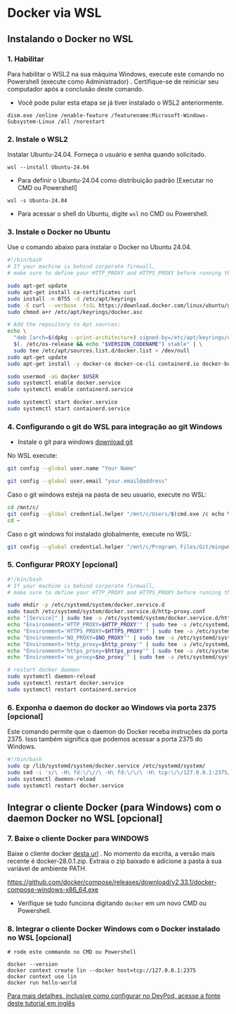 # Docker via WSL

## Instalando o Docker no WSL

### 1. Habilitar
Para habilitar o WSL2 na sua máquina Windows, execute este comando no Powershell (execute como Administrador) . Certifique-se de reiniciar seu computador após a conclusão deste comando.

* Você pode pular esta etapa se já tiver instalado o WSL2 anteriormente.

```
dism.exe /online /enable-feature /featurename:Microsoft-Windows-Subsystem-Linux /all /norestart
```

### 2. Instale o WSL2

Instalar Ubuntu-24.04. Forneça o usuário e senha quando solicitado.
```
wsl --install Ubuntu-24.04
```

* Para definir o Ubuntu-24.04 como distribuição padrão [Executar no CMD ou Powershell]
```
wsl -s Ubuntu-24.04
```

* Para acessar o shell do Ubuntu, digite `wsl` no CMD ou Powershell.

### 3. Instale o Docker no Ubuntu

Use o comando abaixo para instalar o Docker no Ubuntu 24.04.
```bash
#!/bin/bash
# If your machine is behind corporate firewall,
# make sure to define your HTTP_PROXY and HTTPS_PROXY before running the command below

sudo apt-get update
sudo apt-get install ca-certificates curl
sudo install -m 0755 -d /etc/apt/keyrings
sudo -E curl --verbose -fsSL https://download.docker.com/linux/ubuntu/gpg -o /etc/apt/keyrings/docker.asc
sudo chmod a+r /etc/apt/keyrings/docker.asc

# Add the repository to Apt sources:
echo \
  "deb [arch=$(dpkg --print-architecture) signed-by=/etc/apt/keyrings/docker.asc] https://download.docker.com/linux/ubuntu \
  $(. /etc/os-release && echo "$VERSION_CODENAME") stable" | \
  sudo tee /etc/apt/sources.list.d/docker.list > /dev/null
sudo apt-get update
sudo apt-get install -y docker-ce docker-ce-cli containerd.io docker-buildx-plugin docker-compose-plugin

sudo usermod -aG docker $USER
sudo systemctl enable docker.service
sudo systemctl enable containerd.service

sudo systemctl start docker.service
sudo systemctl start containerd.service
```

### 4. Configurando o git do WSL para integração ao git Windows

* Instale o git para windows [download git](https://git-scm.com/downloads)

No WSL execute:
```bash
git config --global user.name "Your Name"
```

```bash
git config --global user.email "your.email@address"
```

Caso o git windows esteja na pasta de seu usuario, execute no WSL:
```bash
cd /mnt/c/
git config --global credential.helper "/mnt/c/Users/$(cmd.exe /c echo %username% | tr -d '\r')/AppData/Local/Programs/Git/mingw64/bin/git-credential-manager.exe"
cd ~
```

Caso o git windows foi instalado globalmente, execute no WSL:
```bash
git config --global credential.helper "/mnt/c/Program\ Files/Git/mingw64/bin/git-credential-manager.exe"
```

### 5. Configurar PROXY [opcional]
```bash
#!/bin/bash
# If your machine is behind corporate firewall,
# make sure to define your HTTP_PROXY and HTTPS_PROXY before running the command below

sudo mkdir -p /etc/systemd/system/docker.service.d
sudo touch /etc/systemd/system/docker.service.d/http-proxy.conf
echo "[Service]" | sudo tee -a /etc/systemd/system/docker.service.d/http-proxy.conf
echo "Environment='HTTP_PROXY=$HTTP_PROXY'" | sudo tee -a /etc/systemd/system/docker.service.d/http-proxy.conf
echo "Environment='HTTPS_PROXY=$HTTPS_PROXY'" | sudo tee -a /etc/systemd/system/docker.service.d/http-proxy.conf
echo "Environment='NO_PROXY=$NO_PROXY'" | sudo tee -a /etc/systemd/system/docker.service.d/http-proxy.conf
echo "Environment='http_proxy=$http_proxy'" | sudo tee -a /etc/systemd/system/docker.service.d/http-proxy.conf
echo "Environment='https_proxy=$https_proxy'" | sudo tee -a /etc/systemd/system/docker.service.d/http-proxy.conf
echo "Environment='no_proxy=$no_proxy'" | sudo tee -a /etc/systemd/system/docker.service.d/http-proxy.conf

# restart docker daemon
sudo systemctl daemon-reload
sudo systemctl restart docker.service
sudo systemctl restart containerd.service
```

### 6. Exponha o daemon do docker ao Windows via porta 2375 [opcional]

Este comando permite que o daemon do Docker receba instruções da porta 2375. Isso também significa que podemos acessar a porta 2375 do Windows.
```bash
#!/bin/bash
sudo cp /lib/systemd/system/docker.service /etc/systemd/system/
sudo sed -i 's/\ -H\ fd:\/\//\ -H\ fd:\/\/\ -H\ tcp:\/\/127.0.0.1:2375/g' /etc/systemd/system/docker.service
sudo systemctl daemon-reload
sudo systemctl restart docker.service
```

## Integrar o cliente Docker (para Windows) com o daemon Docker no WSL [opcional]

### 7. Baixe o cliente Docker para WINDOWS
Baixe o cliente docker [desta url](https://download.docker.com/win/static/stable/x86_64/docker-28.0.1.zip) . No momento da escrita, a versão mais recente é docker-28.0.1.zip. Extraia o zip baixado e adicione a pasta à sua variável de ambiente PATH.

https://github.com/docker/compose/releases/download/v2.33.1/docker-compose-windows-x86_64.exe

* Verifique se tudo funciona digitando `docker` em um novo CMD ou Powershell.

### 8. Integrar o cliente Docker Windows com o Docker instalado no WSL [opcional]
```
# rode este commando no CMD ou Powershell

docker --version
docker context create lin --docker host=tcp://127.0.0.1:2375
docker context use lin
docker run hello-world
```

[Para mais detalhes, inclusive como configurar no DevPod, acesse a fonte deste tutorial em inglês](https://devpod.sh/docs/tutorials/docker-provider-via-wsl#integrate-devpod-with-docker-in-wsl)
